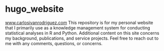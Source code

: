 # hugo_website
www.carlosivanrodriguez.com
This repository is for my personal website that I primarily use as a knowledge management system for conducting statistical analyses in R and Python. Additional content on this site concerns my background, publications, and service projects. Feel free to reach out to me with any comments, questions, or concerns.
